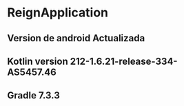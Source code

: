 # ReignApplication

## Version de android Actualizada
## Kotlin version 212-1.6.21-release-334-AS5457.46
## Gradle 7.3.3